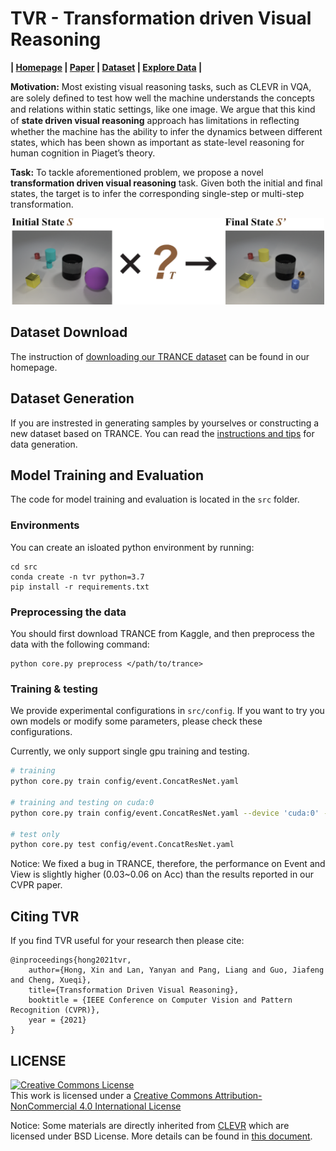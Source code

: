 # TVR - Transformation driven Visual Reasoning

**| [Homepage](https://hongxin2019.github.io/TVR/) | [Paper](https://arxiv.org/pdf/2011.13160) | [Dataset](https://hongxin2019.github.io/TVR/dataset) | [Explore Data](https://hongxin2019.github.io/TVR/explore) |**


**Motivation:** Most existing visual reasoning tasks, such as CLEVR in VQA, are solely deﬁned to test how well the machine understands the concepts and relations within static settings, like one image. We argue that this kind of **state driven visual reasoning** approach has limitations in reﬂecting whether the machine has the ability to infer the dynamics between different states, which has been shown as important as state-level reasoning for human cognition in Piaget’s theory.

**Task:** To tackle aforementioned problem, we propose a novel **transformation driven visual reasoning** task. Given both the initial and final states, the target is to infer the corresponding single-step or multi-step transformation.

<p align="center">
    <img src="imgs/web.svg" width="500">
</p>


## Dataset Download

The instruction of [downloading our TRANCE dataset](https://hongxin2019.github.io/TVR/dataset) can be found in our homepage.

## Dataset Generation

If you are instrested in generating samples by yourselves or constructing a new dataset based on TRANCE. You can read the [instructions and tips](data/gen_src) for data generation.

## Model Training and Evaluation

The code for model training and evaluation is located in the `src` folder.

### Environments

You can create an isloated python environment by running:

```
cd src
conda create -n tvr python=3.7
pip install -r requirements.txt
```

### Preprocessing the data

You should first download TRANCE from Kaggle, and then preprocess the data with the following command:

```
python core.py preprocess </path/to/trance>
```

### Training & testing

We provide experimental configurations in `src/config`.
If you want to try you own models or modify some parameters, please check these configurations.

Currently, we only support single gpu training and testing.

``` bash
# training
python core.py train config/event.ConcatResNet.yaml

# training and testing on cuda:0
python core.py train config/event.ConcatResNet.yaml --device 'cuda:0' --test

# test only
python core.py test config/event.ConcatResNet.yaml
```

Notice: We fixed a bug in TRANCE, therefore, the performance on Event and View is slightly higher (0.03~0.06 on Acc) than the results reported in our CVPR paper.

## Citing TVR

If you find TVR useful for your research then please cite:

```
@inproceedings{hong2021tvr,
    author={Hong, Xin and Lan, Yanyan and Pang, Liang and Guo, Jiafeng and Cheng, Xueqi},
    title={Transformation Driven Visual Reasoning},
    booktitle = {IEEE Conference on Computer Vision and Pattern Recognition (CVPR)},
    year = {2021}
}
```


## LICENSE

<a rel="license" href="http://creativecommons.org/licenses/by-nc/4.0/"><img alt="Creative Commons License" style="border-width:0" src="https://i.creativecommons.org/l/by-nc/4.0/88x31.png" /></a><br />This work is licensed under a <a rel="license" href="http://creativecommons.org/licenses/by-nc/4.0/">Creative Commons Attribution-NonCommercial 4.0 International License</a>

Notice: Some materials are directly inherited from [CLEVR](https://github.com/facebookresearch/clevr-dataset-gen) which are licensed under BSD License. More details can be found in [this document](data/gen_src/resource/README.md).
